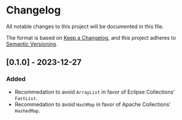 # Changelog

All notable changes to this project will be documented in this file.

The format is based on [Keep a Changelog](https://keepachangelog.com/en/1.0.0/), and this project adheres to
[Semantic Versioning](https://semver.org/spec/v2.0.0.html).

## [0.1.0] - 2023-12-27

### Added

- Recommedation to avoid `ArrayList` in favor of Eclipse Collections' `FastList`.
- Recommedation to avoid `HashMap` in favor of Apache Collections' `HashedMap`.
